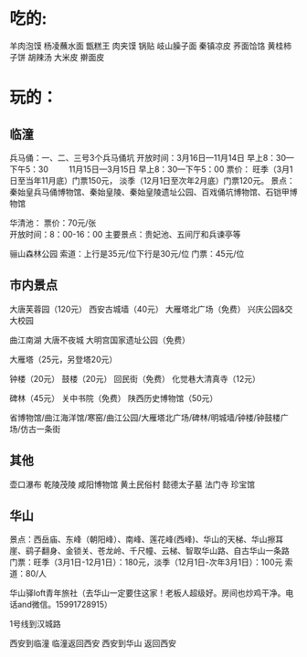 

# 吃的:
羊肉泡馍
杨凌蘸水面
甑糕王
肉夹馍
锅贴
岐山臊子面
秦镇凉皮
荞面饸饹
黄桂柿子饼
胡辣汤
大米皮
擀面皮

# 玩的：
## 临潼
  
  兵马俑：一、二、三号3个兵马俑坑
    开放时间：3月16日—11月14日 早上8：30—下午5：30
　　         11月15日—3月15日 早上8：30—下午5：00
    票价：
      旺季（3月1日至当年11月底）门票150元，
      淡季（12月1日至次年2月底）门票120元。
    景点：秦始皇兵马俑博物馆、秦始皇陵、秦始皇陵遗址公园、百戏俑坑博物馆、石铠甲博物馆

  华清池：
    票价：70元/张  
    开放时间：8：00-16：00
    主要景点：贵妃池、五间厅和兵谏亭等

  骊山森林公园
    索道：上行是35元/位下行是30元/位
    门票：45元/位
    
## 市内景点

大唐芙蓉园（120元）
西安古城墙（40元）
大雁塔北广场（免费）
兴庆公园&交大校园

曲江南湖
大唐不夜城
大明宫国家遗址公园（免费）

大雁塔（25元，另登塔20元）


钟楼（20元）
鼓楼（20元）
回民街（免费）
化觉巷大清真寺（12元）


碑林（45元）
关中书院（免费）
陕西历史博物馆（50元）

省博物馆/曲江海洋馆/寒窑/曲江公园/大雁塔北广场/碑林/明城墙/钟楼/钟鼓楼广场/仿古一条街

## 其他
壶口瀑布
乾陵茂陵
咸阳博物馆
黄土民俗村
懿德太子墓
法门寺
珍宝馆

## 华山
景点：西岳庙、东峰（朝阳峰）、南峰、莲花峰(西峰)、华山的天梯、华山擦耳崖、鹞子翻身、金锁关、苍龙岭、千尺幢、云梯、智取华山路、自古华山一条路
门票：旺季（3月1日-12月1日）：180元，淡季（12月1日-次年3月1日）：100元
索道：80/人

华山驿loft青年旅社（去华山一定要住这家！老板人超级好。房间也炒鸡干净。电话and微信。15991728915）


























1号线到汉城路

西安到临潼
临潼返回西安
西安到华山
返回西安